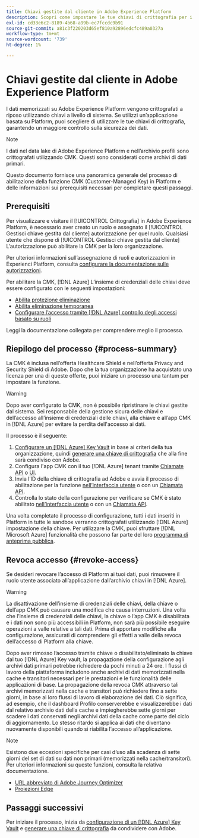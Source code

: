 ```yaml
---
title: Chiavi gestite dal cliente in Adobe Experience Platform
description: Scopri come impostare le tue chiavi di crittografia per i dati memorizzati in Adobe Experience Platform.
exl-id: cd33e6c2-8189-4b68-a99b-ec7fccdc9b91
source-git-commit: a81c3f220203d65ef810a92896edcfc489a0327a
workflow-type: tm+mt
source-wordcount: '739'
ht-degree: 1%

---
```


# Chiavi gestite dal cliente in Adobe Experience Platform

I dati memorizzati su Adobe Experience Platform vengono crittografati a riposo utilizzando chiavi a livello di sistema. Se utilizzi un’applicazione basata su Platform, puoi scegliere di utilizzare le tue chiavi di crittografia, garantendo un maggiore controllo sulla sicurezza dei dati.

>[!NOTE]
>
>I dati nel data lake di Adobe Experience Platform e nell’archivio profili sono crittografati utilizzando CMK. Questi sono considerati come archivi di dati primari.

Questo documento fornisce una panoramica generale del processo di abilitazione della funzione CMK (Customer-Managed Key) in Platform e delle informazioni sui prerequisiti necessari per completare questi passaggi.

## Prerequisiti

Per visualizzare e visitare il [!UICONTROL Crittografia] in Adobe Experience Platform, è necessario aver creato un ruolo e assegnato il [!UICONTROL Gestisci chiave gestita dal cliente] autorizzazione per quel ruolo. Qualsiasi utente che dispone di [!UICONTROL Gestisci chiave gestita dal cliente] L’autorizzazione può abilitare la CMK per la loro organizzazione.

Per ulteriori informazioni sull’assegnazione di ruoli e autorizzazioni in Experienci Platform, consulta [configurare la documentazione sulle autorizzazioni](https://experienceleague.adobe.com/docs/platform-learn/getting-started-for-data-architects-and-data-engineers/configure-permissions.html).

Per abilitare la CMK, [!DNL Azure] L’insieme di credenziali delle chiavi deve essere configurato con le seguenti impostazioni:

* [Abilita protezione eliminazione](https://learn.microsoft.com/en-us/azure/key-vault/general/soft-delete-overview#purge-protection)
* [Abilita eliminazione temporanea](https://learn.microsoft.com/en-us/azure/key-vault/general/soft-delete-overview)
* [Configurare l’accesso tramite [!DNL Azure] controllo degli accessi basato su ruoli](https://learn.microsoft.com/en-us/azure/role-based-access-control/)

Leggi la documentazione collegata per comprendere meglio il processo.

## Riepilogo del processo {#process-summary}

La CMK è inclusa nell’offerta Healthcare Shield e nell’offerta Privacy and Security Shield di Adobe. Dopo che la tua organizzazione ha acquistato una licenza per una di queste offerte, puoi iniziare un processo una tantum per impostare la funzione.

>[!WARNING]
>
>Dopo aver configurato la CMK, non è possibile ripristinare le chiavi gestite dal sistema. Sei responsabile della gestione sicura delle chiavi e dell’accesso all’insieme di credenziali delle chiavi, alla chiave e all’app CMK in [!DNL Azure] per evitare la perdita dell&#39;accesso ai dati.

Il processo è il seguente:

1. [Configurare un [!DNL Azure] Key Vault](./azure-key-vault-config.md) in base ai criteri della tua organizzazione, quindi [generare una chiave di crittografia](./azure-key-vault-config.md#generate-a-key) che alla fine sarà condiviso con Adobe.
1. Configura l&#39;app CMK con il tuo [!DNL Azure] tenant tramite [Chiamate API](./api-set-up.md#register-app) o [UI](./ui-set-up.md#register-app).
1. Invia l’ID della chiave di crittografia ad Adobe e avvia il processo di abilitazione per la funzione [nell’interfaccia utente](./ui-set-up.md#send-to-adobe) o con un [Chiamata API](./api-set-up.md#send-to-adobe).
1. Controlla lo stato della configurazione per verificare se CMK è stato abilitato [nell’interfaccia utente](./ui-set-up.md#check-status) o con un [Chiamata API](./api-set-up.md#check-status).

Una volta completato il processo di configurazione, tutti i dati inseriti in Platform in tutte le sandbox verranno crittografati utilizzando [!DNL Azure] impostazione della chiave. Per utilizzare la CMK, puoi sfruttare [!DNL Microsoft Azure] funzionalità che possono far parte del loro [programma di anteprima pubblica](https://azure.microsoft.com/en-ca/support/legal/preview-supplemental-terms/).

## Revoca accesso {#revoke-access}

Se desideri revocare l’accesso di Platform ai tuoi dati, puoi rimuovere il ruolo utente associato all’applicazione dall’archivio chiavi in [!DNL Azure].

>[!WARNING]
>
>La disattivazione dell’insieme di credenziali delle chiavi, della chiave o dell’app CMK può causare una modifica che causa interruzioni. Una volta che l’insieme di credenziali delle chiavi, la chiave o l’app CMK è disabilitata e i dati non sono più accessibili in Platform, non sarà più possibile eseguire operazioni a valle relative a tali dati. Prima di apportare modifiche alla configurazione, assicurati di comprendere gli effetti a valle della revoca dell’accesso di Platform alla chiave.

Dopo aver rimosso l’accesso tramite chiave o disabilitato/eliminato la chiave dal tuo [!DNL Azure] Key vault, la propagazione della configurazione agli archivi dati primari potrebbe richiedere da pochi minuti a 24 ore. I flussi di lavoro della piattaforma includono anche archivi di dati memorizzati nella cache e transitori necessari per le prestazioni e le funzionalità delle applicazioni di base. La propagazione della revoca CMK attraverso tali archivi memorizzati nella cache e transitori può richiedere fino a sette giorni, in base ai loro flussi di lavoro di elaborazione dei dati. Ciò significa, ad esempio, che il dashboard Profilo conserverebbe e visualizzerebbe i dati dal relativo archivio dati della cache e impiegherebbe sette giorni per scadere i dati conservati negli archivi dati della cache come parte del ciclo di aggiornamento. Lo stesso ritardo si applica ai dati che diventano nuovamente disponibili quando si riabilita l’accesso all’applicazione.

>[!NOTE]
>
>Esistono due eccezioni specifiche per casi d’uso alla scadenza di sette giorni del set di dati su dati non primari (memorizzati nella cache/transitori). Per ulteriori informazioni su queste funzioni, consulta la relativa documentazione.<ul><li>[URL abbreviato di Adobe Journey Optimizer](https://experienceleague.adobe.com/docs/journey-optimizer/using/sms/sms-configuration.html?lang=it#message-preset-sms)</li><li>[Proiezioni Edge](https://experienceleague.adobe.com/docs/experience-platform/profile/home.html#edge-projections)</li></ul>

## Passaggi successivi

Per iniziare il processo, inizia da [configurazione di un [!DNL Azure] Key Vault](./azure-key-vault-config.md) e [generare una chiave di crittografia](./azure-key-vault-config.md#generate-a-key) da condividere con Adobe.
